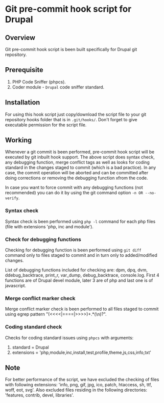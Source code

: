 # Git pre-commit hook script for Drupal

## Overview

Git pre-commit hook script is been built specifically for Drupal git
repository.

## Prerequisite
1. PHP Code Sniffer (phpcs).
2. Coder module - `Drupal` code sniffer standard.

## Installation

For using this hook script just copy/download the script file to your git
repository hooks folder that is in `.git/hooks/`. Don't forget to give
executable permission for the script file.

## Working

Whenever a git commit is been performed, pre-commit hook script will be executed
by git inbuilt hook support. The above script does syntax check, any debugging
function, merge conflict tags as well as looks for coding standard in the
changes staged to commit (which is a bad practice). In any case, the commit
operation will be aborted and can be committed after doing corrections or
removing the debugging function xfrom the code.

In case you want to force commit with any debugging functions (not recommended)
you can do it by using the git command option `-n OR --no-verify`.

### Syntax check

Syntax check is been performed using `php -l` command for each php files (file
with extensions 'php, inc and module').

### Check for debugging functions

Checking for debugging function is been performed using `git diff` command only
to files staged to commit and in turn only to added/modified changes.

List of debugging functions included for checking are: dpm, dpq, dvm,
ddebug_backtrace, print_r, var_dump, debug_backtrace, console.log. First 4
functions are of Drupal devel module, later 3 are of php and last one is of
javascript.

### Merge conflict marker check

Merge conflict marker check is been performed to all files staged to commit
using egrep pattern "(<<<<|====|>>>>)+.*(\n)?".

### Coding standard check

Checks for coding standard issues using `phpcs` with arguments:
1. standard = Drupal
2. extensions = 'php,module,inc,install,test,profile,theme,js,css,info,txt'

## Note
For better performance of the script, we have excluded the checking of files
with following extensions: 'info, png, gif, jpg, ico, patch, htaccess, sh, ttf,
woff, eot, svg'. Also excluded files residing in the following directories:
'features, contrib, devel, libraries'.
